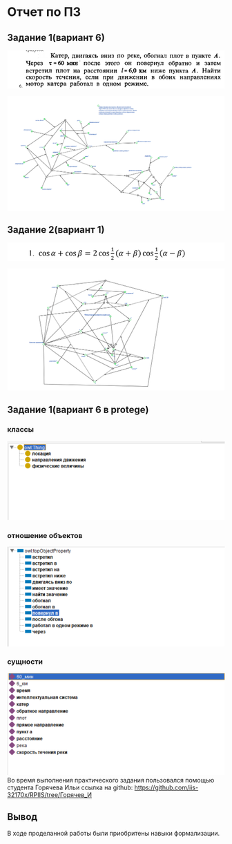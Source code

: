 # Отчет по ПЗ

## Задание 1(вариант 6)

![alt text](photo/zadacha.png)

![alt text](photo/kbe1.png)

## Задание 2(вариант 1)

![alt text](photo/task.png)

![alt text](photo/kbe2.png)

## Задание 1(вариант 6 в protege)
### классы
![alt text](photo/1.png)
### отношение объектов
![alt text](photo/2.png)
### сущности
![alt text](photo/3.png)
Во время выполнения практического задания пользовался помощью студента Горячева Ильи
ссылка на github: https://github.com/iis-32170x/RPIIS/tree/Горячев_И
## Вывод

В ходе проделанной работы были приобритены навыки формализации.
